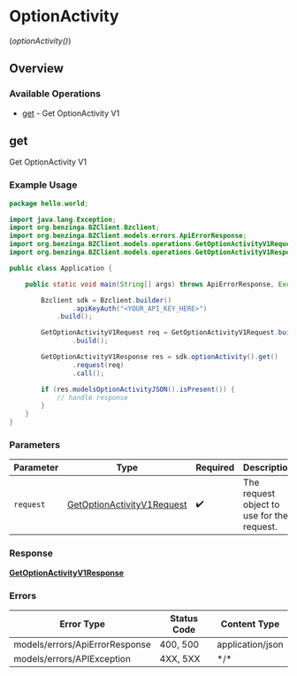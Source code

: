 # OptionActivity
(*optionActivity()*)

## Overview

### Available Operations

* [get](#get) - Get OptionActivity V1

## get

Get OptionActivity V1

### Example Usage

```java
package hello.world;

import java.lang.Exception;
import org.benzinga.BZClient.Bzclient;
import org.benzinga.BZClient.models.errors.ApiErrorResponse;
import org.benzinga.BZClient.models.operations.GetOptionActivityV1Request;
import org.benzinga.BZClient.models.operations.GetOptionActivityV1Response;

public class Application {

    public static void main(String[] args) throws ApiErrorResponse, Exception {

        Bzclient sdk = Bzclient.builder()
                .apiKeyAuth("<YOUR_API_KEY_HERE>")
            .build();

        GetOptionActivityV1Request req = GetOptionActivityV1Request.builder()
                .build();

        GetOptionActivityV1Response res = sdk.optionActivity().get()
                .request(req)
                .call();

        if (res.modelsOptionActivityJSON().isPresent()) {
            // handle response
        }
    }
}
```

### Parameters

| Parameter                                                                           | Type                                                                                | Required                                                                            | Description                                                                         |
| ----------------------------------------------------------------------------------- | ----------------------------------------------------------------------------------- | ----------------------------------------------------------------------------------- | ----------------------------------------------------------------------------------- |
| `request`                                                                           | [GetOptionActivityV1Request](../../models/operations/GetOptionActivityV1Request.md) | :heavy_check_mark:                                                                  | The request object to use for the request.                                          |

### Response

**[GetOptionActivityV1Response](../../models/operations/GetOptionActivityV1Response.md)**

### Errors

| Error Type                     | Status Code                    | Content Type                   |
| ------------------------------ | ------------------------------ | ------------------------------ |
| models/errors/ApiErrorResponse | 400, 500                       | application/json               |
| models/errors/APIException     | 4XX, 5XX                       | \*/\*                          |